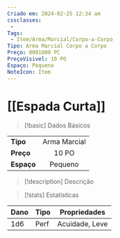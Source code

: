 ```yaml
---
Criado em: 2024-02-25 12:34 am
cssclasses:
 - 
Tags:
 - Item/Arma/Marcial/Corpo-a-Corpo
Tipo: Arma Marcial Corpo a Corpo
Preço: 0001000 PC
PreçoVisivel: 10 PO
Espaço: Pequeno
NoteIcon: Item
---
```

# [[Espada Curta]]

> [!basic] Dados Básicos
> 
|            |     |
| ---------- |:---:|
| **Tipo**   |   Arma Marcial  |
| **Preço**  |  10 PO   |
| **Espaço** |   Pequeno  |
>
 
> [!description] Descrição
> 
>

> [!stats] Estatísticas
>
| Dano  | Tipo | Propriedades |
| --- | ----- | ----------- |
|  1d6   |  Perf     |  Acuidade, Leve   |
